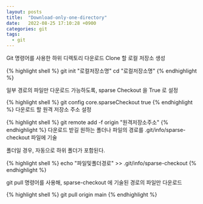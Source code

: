 ```yaml
---
layout: posts
title:  "Download-only-one-directory"
date:   2022-08-25 17:10:28 +0900
categories: git
tags:
  - git
---
```


Git 명령어를 사용한 하위 디렉토리 다운로드
Clone 할 로컬 저장소 생성

{% highlight shell %}
  git init "로컬저장소명"
  cd "로컬저장소명"
{% endhighlight %}

일부 경로의 파일만 다운로드 가능하도록, sparse Checkout 을 True 로 설정

{% highlight shell %}
  git config core.sparseCheckout true
{% endhighlight %}
다운로드 할 원격 저장소 주소 설정

{% highlight shell %}
  git remote add -f origin "원격저장소주소"
{% endhighlight %}
다운로드 받길 원하는 폴더나 파일의 경로를 .git/info/sparse-checkout 파일에 기술

폴더일 경우, 자동으로 하위 폴더가 포함된다.

{% highlight shell %}
echo "파일및폴더경로" >> .git/info/sparse-checkout
{% endhighlight %}

git pull 명령어를 사용해, sparse-checkout 에 기술된 경로의 파일만 다운로드

{% highlight shell %}
  git pull origin main
{% endhighlight %}